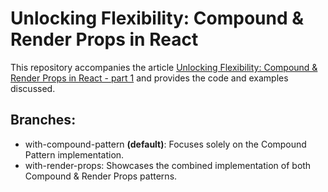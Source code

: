 # Unlocking Flexibility: Compound & Render Props in React

This repository accompanies the article [Unlocking Flexibility: Compound & Render Props in React - part 1](https://eqraatech.com) and provides the code and examples discussed.

## Branches:

- with-compound-pattern **(default)**: Focuses solely on the Compound Pattern implementation.
- with-render-props: Showcases the combined implementation of both Compound & Render Props patterns.
